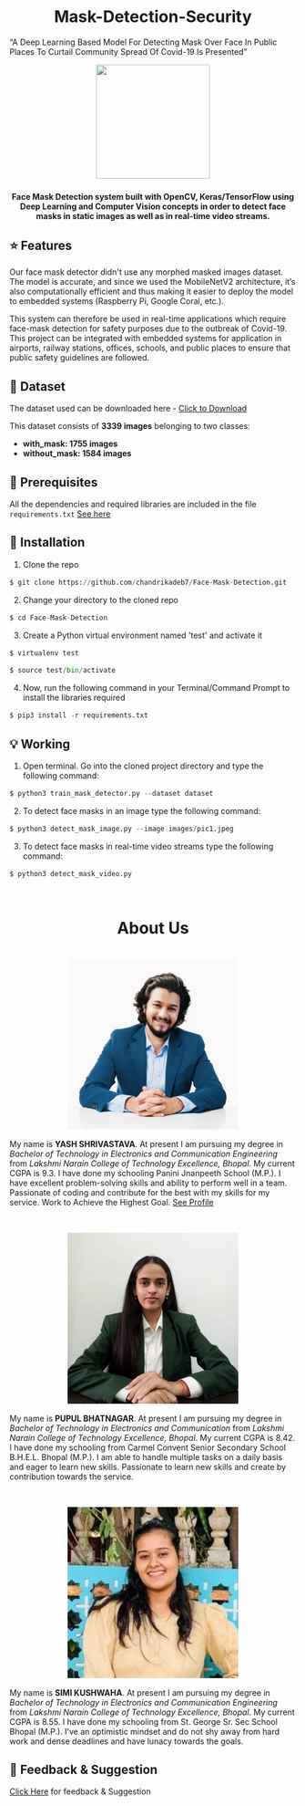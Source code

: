 <h1 align="center">Mask-Detection-Security</h1>

“A Deep Learning Based Model For Detecting Mask Over Face In Public Places To Curtail Community Spread Of Covid-19 Is Presented”

<div align= "center"><img src="https://github.com/yashshrivastavaa/Mask-Detection-Security/blob/main/LOGO/Logo.png" width="200" height="200"/>
  <h4>Face Mask Detection system built with OpenCV, Keras/TensorFlow using Deep Learning and Computer Vision concepts in order to detect face masks in static images as well as in real-time video streams.</h4>
</div>  
  
## :star: Features
Our face mask detector didn't use any morphed masked images dataset. The model is accurate, and since we used the MobileNetV2 architecture, it’s also computationally efficient and thus making it easier to deploy the model to embedded systems (Raspberry Pi, Google Coral, etc.).

This system can therefore be used in real-time applications which require face-mask detection for safety purposes due to the outbreak of Covid-19. This project can be integrated with embedded systems for application in airports, railway stations, offices, schools, and public places to ensure that public safety guidelines are followed.

## :file_folder: Dataset
The dataset used can be downloaded here - [Click to Download](https://github.com/yashshrivastavaa/Mask-Detection-Security/tree/main/dataset)

This dataset consists of __3339 images__ belonging to two classes:
*	__with_mask: 1755 images__
*	__without_mask: 1584 images__

## 🔑  Prerequisites

All the dependencies and required libraries are included in the file <code>requirements.txt</code> [See here](https://github.com/yashshrivastavaa/Mask-Detection-Security/blob/main/requirements.txt)

## 🚀  Installation
1. Clone the repo
```python
$ git clone https://github.com/chandrikadeb7/Face-Mask-Detection.git
```

2. Change your directory to the cloned repo 
```python
$ cd Face-Mask-Detection
```
3. Create a Python virtual environment named 'test' and activate it
```python
$ virtualenv test
```
```python
$ source test/bin/activate
```

4. Now, run the following command in your Terminal/Command Prompt to install the libraries required
```python
$ pip3 install -r requirements.txt
```

## 💡 Working

1. Open terminal. Go into the cloned project directory and type the following command:
```python
$ python3 train_mask_detector.py --dataset dataset
```

2. To detect face masks in an image type the following command: 
```python
$ python3 detect_mask_image.py --image images/pic1.jpeg
```

3. To detect face masks in real-time video streams type the following command:
```python
$ python3 detect_mask_video.py 
```

&nbsp;&nbsp;&nbsp;&nbsp;&nbsp;&nbsp;&nbsp;&nbsp;&nbsp;&nbsp;&nbsp;&nbsp;&nbsp;&nbsp;&nbsp;&nbsp;&nbsp;&nbsp;&nbsp;&nbsp;&nbsp;&nbsp;&nbsp;&nbsp;&nbsp;&nbsp;&nbsp;&nbsp;&nbsp;&nbsp;&nbsp;&nbsp;&nbsp;&nbsp;&nbsp;

<h1 align="center">About Us</h1>
&nbsp;&nbsp;&nbsp;&nbsp;&nbsp;&nbsp;&nbsp;&nbsp;&nbsp;&nbsp;&nbsp;&nbsp;&nbsp;&nbsp;&nbsp;&nbsp;&nbsp;&nbsp;&nbsp;&nbsp;&nbsp;&nbsp;&nbsp;&nbsp;&nbsp;&nbsp;&nbsp;&nbsp;&nbsp;&nbsp;&nbsp;&nbsp;&nbsp;&nbsp;&nbsp;
<div align= "center"><img src="Project Documentation/Contributers/My Image.jpg" width="300" height="300"/>

</div> 


My name is **YASH SHRIVASTAVA**. At present I am pursuing my degree in *Bachelor of Technology in Electronics and Communication Engineering* from *Lakshmi Narain College of Technology Excellence, Bhopal*. My current CGPA is 9.3. I have done my schooling Panini Jnanpeeth School (M.P.). I have excellent problem-solving skills and ability to perform well in a team. Passionate of coding and contribute for the best with my skills for my service. Work to Achieve the Highest Goal. [See Profile](https://www.linkedin.com/in/yash-shrivastava-a116a81b3/) 


&nbsp;&nbsp;&nbsp;&nbsp;&nbsp;&nbsp;&nbsp;&nbsp;&nbsp;&nbsp;&nbsp;&nbsp;&nbsp;&nbsp;&nbsp;&nbsp;&nbsp;&nbsp;&nbsp;&nbsp;&nbsp;&nbsp;&nbsp;&nbsp;&nbsp;&nbsp;&nbsp;&nbsp;&nbsp;&nbsp;&nbsp;&nbsp;&nbsp;&nbsp;&nbsp;&nbsp;&nbsp;&nbsp;
<div align= "center"><img src="Project Documentation/Contributers/My Image 3.jpg" width="300" height="300"/>
  
</div>
 
My name is **PUPUL BHATNAGAR**. At present I am pursuing my degree in *Bachelor of Technology in Electronics and Communication* from *Lakshmi Narain College of Technology Excellence, Bhopal*. My current CGPA is 8.42. I have done my schooling from Carmel Convent Senior Secondary School B.H.E.L. Bhopal (M.P.). I am able to handle multiple tasks on a daily basis and eager to learn new skills. Passionate to learn new skills and create by contribution towards the service. 
 
&nbsp;&nbsp;&nbsp;&nbsp;&nbsp;&nbsp;&nbsp;&nbsp;&nbsp;&nbsp;&nbsp;&nbsp;&nbsp;&nbsp;&nbsp;&nbsp;&nbsp;&nbsp;&nbsp;&nbsp;&nbsp;&nbsp;&nbsp;&nbsp;&nbsp;&nbsp;&nbsp;&nbsp;&nbsp;&nbsp;&nbsp;&nbsp;&nbsp;&nbsp;&nbsp;&nbsp;&nbsp;&nbsp;
<div align= "center"><img src="Project Documentation/Contributers/My Image 2.jpg" width="300" height="300"/>
  
</div>

My name is **SIMI KUSHWAHA**. At present I am pursuing my degree in *Bachelor of Technology in Electronics and Communication Engineering* from *Lakshmi Narain College of Technology Excellence, Bhopal*.  My current CGPA is 8.55. I have done my schooling from St. George Sr. Sec School Bhopal (M.P.). I’ve an optimistic mindset and do not shy away from hard work and dense deadlines and have lunacy towards the goals.



##  📝  Feedback & Suggestion
[Click Here](https://forms.gle/7LxP9ffcgfKq2jDt8) for feedback & Suggestion




